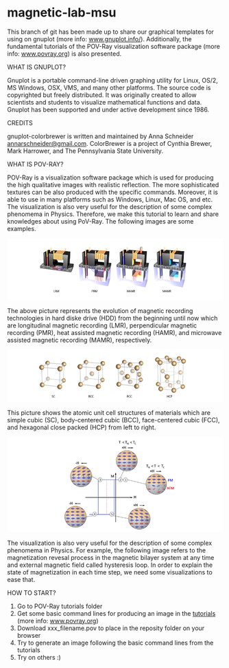 # magnetic-lab-msu
This branch of git has been made up to share our graphical templates for using on gnuplot (more info: www.gnuplot.info/).
Additionally, the fundamental tutorials of the POV-Ray visualization software package (more info: www.povray.org) is also presented.




WHAT IS GNUPLOT?

Gnuplot is a portable command-line driven graphing utility for Linux, OS/2, MS Windows, OSX, VMS, and many other platforms. The source code is copyrighted but freely distributed. It was originally created to allow scientists and students to visualize mathematical functions and data. Gnuplot has been supported and under active development since 1986.



CREDITS

gnuplot-colorbrewer is written and maintained by Anna Schneider <annarschneider@gmail.com>. ColorBrewer is a project of Cynthia Brewer, Mark Harrower, and The Pennsylvania State University.



WHAT IS POV-RAY?

POV-Ray is a visualization software package which is used for producing the high qualitative images with realistic reflection. The more sophisticated textures can be also produced with the specific commands. Moreover, it is able to use in many platforms such as Windows, Linux, Mac OS, and etc. The visualization is also very useful for the description of some complex phenomema in Physics. Therefore, we make this tutorial to learn and share knowledges about using PoV-Ray. The following images are some examples. 

![hdd](https://github.com/MAGNETISM-MSU/magnetic-lab-msu/blob/master/Image%20library/hdd_crop.png)

The above picture represents the evolution of magnetic recording technologies in hard diske drive (HDD) from the beginning until now which are longitudinal magnetic recording (LMR), perpendicular magnetic recording (PMR), heat assisted magnetic recording (HAMR), and microwave assisted magnetic recording (MAMR), respectively.


![structure](https://github.com/MAGNETISM-MSU/magnetic-lab-msu/blob/master/Image%20library/structure_crop.png)

This picture shows the atomic unit cell structures of materials which are simple cubic (SC), body-centered cubic (BCC), face-centered cubic (FCC), and hexagonal close packed (HCP) from left to right.



![EB](https://github.com/MAGNETISM-MSU/magnetic-lab-msu/blob/master/Image%20library/EB_crop.png)

The visualization is also very useful for the description of some complex phenomema in Physics. For example, the following image refers to the magnetization revesal process in the magnetic bilayer system at any time and external magnetic field called hysteresis loop. In order to explain the state of magnetization in each time step, we need some visualizations to ease that.

HOW TO START?

1. Go to POV-Ray tutorials folder
2. Get some basic command lines for producing an image in the [tutorials](https://github.com/MAGNETISM-MSU/magnetic-lab-msu/blob/master/POV-Ray%20Tutorials/000_About%20POV-Ray.pdf) (more info: www.povray.org)
3. Download xxx_filename.pov to place in the reposity folder on your browser
4. Try to generate an image following the basic command lines from the tutorials
5. Try on others :)




